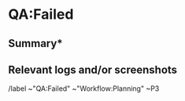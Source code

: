 # QA:Failed


## Summary*


## Relevant logs and/or screenshots


/label ~"QA:Failed" ~"Workflow:Planning" ~P3 
  